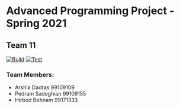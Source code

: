 # Advanced Programming Project - Spring 2021
## Team 11
[![Build](https://github.com/Advanced-Programming-2021/project-team-11/actions/workflows/build.yml/badge.svg)](https://github.com/Advanced-Programming-2021/project-team-11/actions/workflows/build.yml)
[![Test](https://github.com/Advanced-Programming-2021/project-team-11/actions/workflows/test.yml/badge.svg)](https://github.com/Advanced-Programming-2021/project-team-11/actions/workflows/test.yml)
### Team Members:
- Arshia Dadras 99109109
- Pedram Sadeghian 99109155
- Hirbod Behnam 99171333
